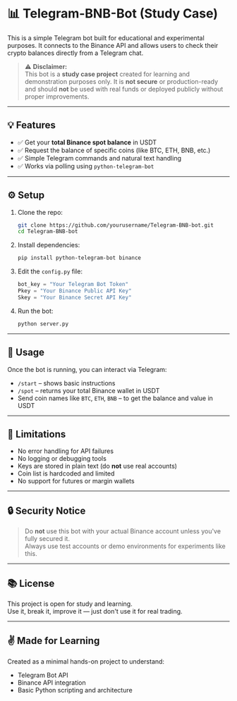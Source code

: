 # 📊 Telegram-BNB-Bot (Study Case)

This is a simple Telegram bot built for educational and experimental purposes. It connects to the Binance API and allows users to check their crypto balances directly from a Telegram chat.

> ⚠️ **Disclaimer:**  
> This bot is a **study case project** created for learning and demonstration purposes only. It is **not secure** or production-ready and should **not** be used with real funds or deployed publicly without proper improvements.

---

## 💡 Features

- ✅ Get your **total Binance spot balance** in USDT  
- ✅ Request the balance of specific coins (like BTC, ETH, BNB, etc.)
- ✅ Simple Telegram commands and natural text handling
- ✅ Works via polling using `python-telegram-bot`

---

## ⚙️ Setup

1. Clone the repo:
   ```bash
   git clone https://github.com/yourusername/Telegram-BNB-bot.git
   cd Telegram-BNB-bot
   ```

2. Install dependencies:
   ```bash
   pip install python-telegram-bot binance
   ```

3. Edit the `config.py` file:
   ```python
   bot_key = "Your Telegram Bot Token"
   Pkey = "Your Binance Public API Key"
   Skey = "Your Binance Secret API Key"
   ```

4. Run the bot:
   ```bash
   python server.py
   ```

---

## 📩 Usage

Once the bot is running, you can interact via Telegram:

- `/start` – shows basic instructions  
- `/spot` – returns your total Binance wallet in USDT  
- Send coin names like `BTC`, `ETH`, `BNB` – to get the balance and value in USDT

---

## 🛑 Limitations

- No error handling for API failures
- No logging or debugging tools
- Keys are stored in plain text (do **not** use real accounts)
- Coin list is hardcoded and limited
- No support for futures or margin wallets

---

## 🔒 Security Notice

> Do **not** use this bot with your actual Binance account unless you've fully secured it.  
> Always use test accounts or demo environments for experiments like this.

---

## 📚 License

This project is open for study and learning.  
Use it, break it, improve it — just don't use it for real trading.

---

## ✌️ Made for Learning

Created as a minimal hands-on project to understand:
- Telegram Bot API
- Binance API integration
- Basic Python scripting and architecture

